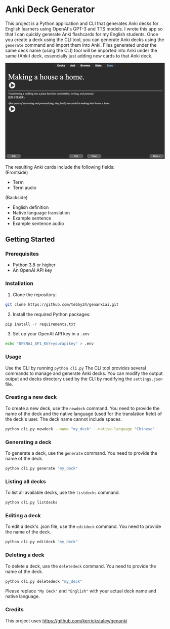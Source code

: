 # Anki Deck Generator

This project is a Python application and CLI that generates Anki decks for English learners using OpenAI's GPT-3 and TTS models.
I wrote this app so that I can quickly generate Anki flashcards for my English students.
Once you create a deck using the CLI tool, you can generate Anki decks using the `generate` command and import them into Anki.
Files generated under the same deck name (using the CLI) tool will be imported into Anki under the same (Anki) deck, essencially just adding new cards to that Anki deck.

![anki card example](images/card_example.png)

The resulting Anki cards include the following fields:\
(Frontside)

-   Term
-   Term audio

(Backside)

-   English definition
-   Native language translation
-   Example sentence
-   Example sentence audio

## Getting Started

### Prerequisites

-   Python 3.8 or higher
-   An OpenAI API key

### Installation

1. Clone the repository:

```sh
git clone https://github.com/tebby24/genankiai.git
```

2. Install the required Python packages:

```sh
pip install -r requirements.txt
```

3. Set up your OpenAI API key in a `.env`

```sh
echo "OPENAI_API_KEY=yourapikey" > .env
```

### Usage

Use the CLI by running `python cli.py`
The CLI tool provides several commands to manage and generate Anki decks.
You can modify the output output and decks directory used by the CLI by modifying the `settings.json` file.

### Creating a new deck

To create a new deck, use the `newdeck` command.
You need to provide the name of the deck and the native language (used for the translation field) of the deck's user.
The deck name cannot include spaces.

```bash
python cli.py newdeck --name "my_deck" --native-language "Chinese"
```

### Generating a deck

To generate a deck, use the `generate` command. You need to provide the name of the deck.

```bash
python cli.py generate "my_deck"
```

### Listing all decks

To list all available decks, use the `listdecks` command.

```bash
python cli.py listdecks
```

### Editing a deck

To edit a deck's .json file, use the `editdeck` command. You need to provide the name of the deck.

```bash
python cli.py editdeck "my_deck"
```

### Deleting a deck

To delete a deck, use the `deletedeck` command. You need to provide the name of the deck.

```bash
python cli.py deletedeck "my_deck"
```

Please replace `"My Deck"` and `"English"` with your actual deck name and native language.

### Credits

This project uses https://github.com/kerrickstaley/genanki

